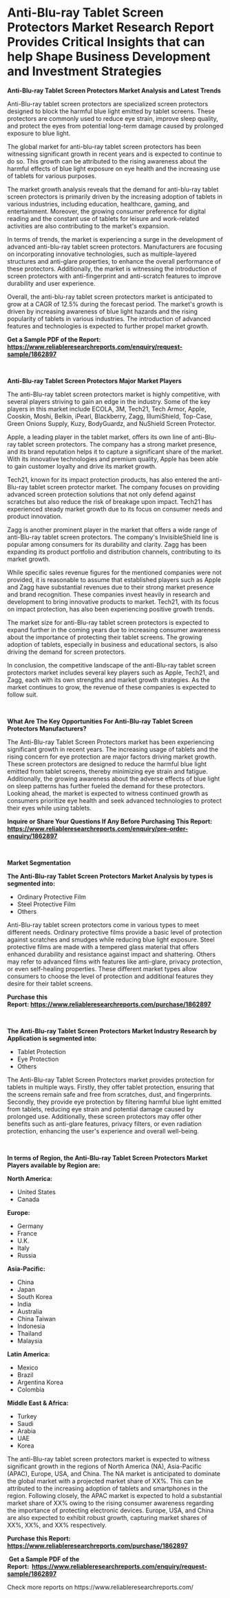 <p><h1>Anti-Blu-ray Tablet Screen Protectors Market Research Report Provides Critical Insights that can help Shape Business Development and Investment Strategies</h1></p><p><strong>Anti-Blu-ray Tablet Screen Protectors Market Analysis and Latest Trends</strong></p>
<p><p>Anti-Blu-ray tablet screen protectors are specialized screen protectors designed to block the harmful blue light emitted by tablet screens. These protectors are commonly used to reduce eye strain, improve sleep quality, and protect the eyes from potential long-term damage caused by prolonged exposure to blue light.</p><p>The global market for anti-blu-ray tablet screen protectors has been witnessing significant growth in recent years and is expected to continue to do so. This growth can be attributed to the rising awareness about the harmful effects of blue light exposure on eye health and the increasing use of tablets for various purposes.</p><p>The market growth analysis reveals that the demand for anti-blu-ray tablet screen protectors is primarily driven by the increasing adoption of tablets in various industries, including education, healthcare, gaming, and entertainment. Moreover, the growing consumer preference for digital reading and the constant use of tablets for leisure and work-related activities are also contributing to the market's expansion.</p><p>In terms of trends, the market is experiencing a surge in the development of advanced anti-blu-ray tablet screen protectors. Manufacturers are focusing on incorporating innovative technologies, such as multiple-layered structures and anti-glare properties, to enhance the overall performance of these protectors. Additionally, the market is witnessing the introduction of screen protectors with anti-fingerprint and anti-scratch features to improve durability and user experience.</p><p>Overall, the anti-blu-ray tablet screen protectors market is anticipated to grow at a CAGR of 12.5% during the forecast period. The market's growth is driven by increasing awareness of blue light hazards and the rising popularity of tablets in various industries. The introduction of advanced features and technologies is expected to further propel market growth.</p></p>
<p><strong>Get a Sample PDF of the Report:&nbsp; <a href="https://www.reliableresearchreports.com/enquiry/request-sample/1862897">https://www.reliableresearchreports.com/enquiry/request-sample/1862897</a></strong></p>
<p>&nbsp;</p>
<p><strong>Anti-Blu-ray Tablet Screen Protectors Major Market Players</strong></p>
<p><p>The anti-Blu-ray tablet screen protectors market is highly competitive, with several players striving to gain an edge in the industry. Some of the key players in this market include ECOLA, 3M, Tech21, Tech Armor, Apple, Cooskin, Moshi, Belkin, iPearl, Blackberry, Zagg, IllumiShield, Top-Case, Green Onions Supply, Kuzy, BodyGuardz, and NuShield Screen Protector.</p><p>Apple, a leading player in the tablet market, offers its own line of anti-Blu-ray tablet screen protectors. The company has a strong market presence, and its brand reputation helps it to capture a significant share of the market. With its innovative technologies and premium quality, Apple has been able to gain customer loyalty and drive its market growth.</p><p>Tech21, known for its impact protection products, has also entered the anti-Blu-ray tablet screen protector market. The company focuses on providing advanced screen protection solutions that not only defend against scratches but also reduce the risk of breakage upon impact. Tech21 has experienced steady market growth due to its focus on consumer needs and product innovation.</p><p>Zagg is another prominent player in the market that offers a wide range of anti-Blu-ray tablet screen protectors. The company's InvisibleShield line is popular among consumers for its durability and clarity. Zagg has been expanding its product portfolio and distribution channels, contributing to its market growth.</p><p>While specific sales revenue figures for the mentioned companies were not provided, it is reasonable to assume that established players such as Apple and Zagg have substantial revenues due to their strong market presence and brand recognition. These companies invest heavily in research and development to bring innovative products to market. Tech21, with its focus on impact protection, has also been experiencing positive growth trends.</p><p>The market size for anti-Blu-ray tablet screen protectors is expected to expand further in the coming years due to increasing consumer awareness about the importance of protecting their tablet screens. The growing adoption of tablets, especially in business and educational sectors, is also driving the demand for screen protectors.</p><p>In conclusion, the competitive landscape of the anti-Blu-ray tablet screen protectors market includes several key players such as Apple, Tech21, and Zagg, each with its own strengths and market growth strategies. As the market continues to grow, the revenue of these companies is expected to follow suit.</p></p>
<p>&nbsp;</p>
<p><strong>What Are The Key Opportunities For Anti-Blu-ray Tablet Screen Protectors Manufacturers?</strong></p>
<p><p>The Anti-Blu-ray Tablet Screen Protectors market has been experiencing significant growth in recent years. The increasing usage of tablets and the rising concern for eye protection are major factors driving market growth. These screen protectors are designed to reduce the harmful blue light emitted from tablet screens, thereby minimizing eye strain and fatigue. Additionally, the growing awareness about the adverse effects of blue light on sleep patterns has further fueled the demand for these protectors. Looking ahead, the market is expected to witness continued growth as consumers prioritize eye health and seek advanced technologies to protect their eyes while using tablets.</p></p>
<p><strong>Inquire or Share Your Questions If Any Before Purchasing This Report: <a href="https://www.reliableresearchreports.com/enquiry/pre-order-enquiry/1862897">https://www.reliableresearchreports.com/enquiry/pre-order-enquiry/1862897</a></strong></p>
<p>&nbsp;</p>
<p><strong>Market Segmentation</strong></p>
<p><strong>The Anti-Blu-ray Tablet Screen Protectors Market Analysis by types is segmented into:</strong></p>
<p><ul><li>Ordinary Protective Film</li><li>Steel Protective Film</li><li>Others</li></ul></p>
<p><p>Anti-Blu-ray tablet screen protectors come in various types to meet different needs. Ordinary protective films provide a basic level of protection against scratches and smudges while reducing blue light exposure. Steel protective films are made with a tempered glass material that offers enhanced durability and resistance against impact and shattering. Others may refer to advanced films with features like anti-glare, privacy protection, or even self-healing properties. These different market types allow consumers to choose the level of protection and additional features they desire for their tablet screens.</p></p>
<p><strong>Purchase this Report:&nbsp;<a href="https://www.reliableresearchreports.com/purchase/1862897">https://www.reliableresearchreports.com/purchase/1862897</a></strong></p>
<p>&nbsp;</p>
<p><strong>The Anti-Blu-ray Tablet Screen Protectors Market Industry Research by Application is segmented into:</strong></p>
<p><ul><li>Tablet Protection</li><li>Eye Protection</li><li>Others</li></ul></p>
<p><p>The Anti-Blu-ray Tablet Screen Protectors market provides protection for tablets in multiple ways. Firstly, they offer tablet protection, ensuring that the screens remain safe and free from scratches, dust, and fingerprints. Secondly, they provide eye protection by filtering harmful blue light emitted from tablets, reducing eye strain and potential damage caused by prolonged use. Additionally, these screen protectors may offer other benefits such as anti-glare features, privacy filters, or even radiation protection, enhancing the user's experience and overall well-being.</p></p>
<p>&nbsp;</p>
<p><strong>In terms of Region, the Anti-Blu-ray Tablet Screen Protectors Market Players available by Region are:</strong></p>
<p>
    <p> <strong> North America: </strong>
        <ul>
            <li>United States</li>
            <li>Canada</li>
        </ul>
        </p> 
    <p> <strong> Europe: </strong>
        <ul>
            <li>Germany</li>
            <li>France</li>
            <li>U.K.</li>
            <li>Italy</li>
            <li>Russia</li>
        </ul>
        </p> 
    <p> <strong> Asia-Pacific: </strong>
        <ul>
            <li>China</li>
            <li>Japan</li>
            <li>South Korea</li>
            <li>India</li>
            <li>Australia</li>
            <li>China Taiwan</li>
            <li>Indonesia</li>
            <li>Thailand</li>
            <li>Malaysia</li>
        </ul>
        </p> 
    <p> <strong> Latin America: </strong>
        <ul>
            <li>Mexico</li>
            <li>Brazil</li>
            <li>Argentina Korea</li>
            <li>Colombia</li>
        </ul>
        </p> 
    <p> <strong> Middle East & Africa: </strong>
        <ul>
            <li>Turkey</li>
            <li>Saudi</li>
            <li>Arabia</li>
            <li>UAE</li>
            <li>Korea</li>
        </ul>
    </p>
    </p>
<p><p>The anti-Blu-ray tablet screen protectors market is expected to witness significant growth in the regions of North America (NA), Asia-Pacific (APAC), Europe, USA, and China. The NA market is anticipated to dominate the global market with a projected market share of XX%. This can be attributed to the increasing adoption of tablets and smartphones in the region. Following closely, the APAC market is expected to hold a substantial market share of XX% owing to the rising consumer awareness regarding the importance of protecting electronic devices. Europe, USA, and China are also expected to exhibit robust growth, capturing market shares of XX%, XX%, and XX% respectively.</p></p>
<p><strong>Purchase this Report: <a href="https://www.reliableresearchreports.com/purchase/1862897">https://www.reliableresearchreports.com/purchase/1862897</a></strong></p>
<p>&nbsp;<strong>Get a Sample PDF of the Report:&nbsp;&nbsp;<a href="https://www.reliableresearchreports.com/enquiry/request-sample/1862897">https://www.reliableresearchreports.com/enquiry/request-sample/1862897</a></strong></p>
<p><strong></strong></p>
<p>Check more reports on https://www.reliableresearchreports.com/</p>